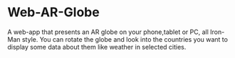 # Web-AR-Globe

A web-app that presents an AR globe on your phone,tablet or PC, all Iron-Man style. You can rotate the globe and look into the countries you want to display some data about them like weather in selected cities. 
